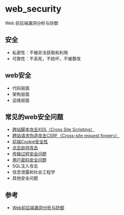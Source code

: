 # web_security

Web 前后端漏洞分析与防御

## 安全

- 私密性：不被非法获取和利用
- 可靠性：不丢死，不损坏，不被篡改

## web安全

- 代码层面
- 架构层面
- 运维层面

## 常见的web安全问题

- [跨站脚本攻击XSS（Cross Site Scripting）](./xss/README.md)
- [跨站请求伪造攻击CSRF（Cross-site request forgery）](./csrf/README.md)
- [前端Cookie安全性](./cookie/README.md)
- [点击劫持攻击](./Clickjacking/README.md)
- [传输过程安全问题](./transmission_eavesdrop/README.md)
- [用户密码安全问题](./password_security/README.md)
- SQL注入攻击
- 信息泄露和社会工程学
- 其他安全问题

## 参考

- [Web前后端漏洞分析与防御](https://coding.imooc.com/class/104.html)
